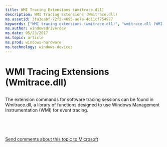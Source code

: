 ```yaml
---
title: WMI Tracing Extensions (Wmitrace.dll)
description: WMI Tracing Extensions (Wmitrace.dll)
ms.assetid: 3fa3eabf-72f2-4695-ae7e-4d11cf754927
keywords: ["WMI tracing extensions (wmitrace.dll)", "wmitrace.dll (WMI tracing extensions)", "extensions, WMI tracing"]
ms.author: windowsdriverdev
ms.date: 05/23/2017
ms.topic: article
ms.prod: windows-hardware
ms.technology: windows-devices
---
```


# WMI Tracing Extensions (Wmitrace.dll)


## <span id="ddk_wmi_tracing_extensions_wmitrace_dll__dbg"></span><span id="DDK_WMI_TRACING_EXTENSIONS_WMITRACE_DLL__DBG"></span>


The extension commands for software tracing sessions can be found in Wmitrace.dll, a library of functions designed to use Windows Management Instrumentation (WMI) for event tracing.

 

 

[Send comments about this topic to Microsoft](mailto:wsddocfb@microsoft.com?subject=Documentation%20feedback%20[debugger\debugger]:%20WMI%20Tracing%20Extensions%20%28Wmitrace.dll%29%20%20RELEASE:%20%285/15/2017%29&body=%0A%0APRIVACY%20STATEMENT%0A%0AWe%20use%20your%20feedback%20to%20improve%20the%20documentation.%20We%20don't%20use%20your%20email%20address%20for%20any%20other%20purpose,%20and%20we'll%20remove%20your%20email%20address%20from%20our%20system%20after%20the%20issue%20that%20you're%20reporting%20is%20fixed.%20While%20we're%20working%20to%20fix%20this%20issue,%20we%20might%20send%20you%20an%20email%20message%20to%20ask%20for%20more%20info.%20Later,%20we%20might%20also%20send%20you%20an%20email%20message%20to%20let%20you%20know%20that%20we've%20addressed%20your%20feedback.%0A%0AFor%20more%20info%20about%20Microsoft's%20privacy%20policy,%20see%20http://privacy.microsoft.com/default.aspx. "Send comments about this topic to Microsoft")





